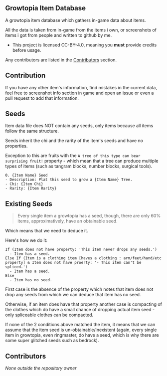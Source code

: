 ## Growtopia Item Database
A growtopia item database which gathers in-game data about items.

All the data is taken from in-game from the items i own, or screenshots of items i got from people and written to github by me.

* This project is licensed CC-BY-4.0, meaning you **must** provide credits before usage.

Any contributors are listed in the [Contributors](https://github.com/MrAugu/growtopia-item-database#contributors) section.
## Contribution
If you have any other item's information, find mistakes in the current data, feel free to screenshot info section in game and open an issue or even a pull request to add that information.

## Seeds
Item data file does NOT contain any seeds, only items because all items follow the same structure.

Seeds inherit the chi and the rarity of the item's seeds and have no properties.

Exception to this are fruits with the `A tree of this type can bear surprising fruit!` property - which mean that a tree can produce multiple types of items (such as tangram blocks, number blocks, surgical tools).
```
0. {Item Name} Seed
- Description: Plat this seed to grow a {Item Name} Tree.
- Chi: {Item Chi}
- Rarity: {Item Rarity}
```
## Existing Seeds
> Every single item a growtopia has a seed, though, there are only 60% items, approximatively, have an obtainable seed.

Which means that we need to deduce it.

Here's how we do it:
```
If (Item does not have property: 'This item never drops any seeds.')
  - Item has a seed.
Else If (Item is a clothing item [haves a clothing : arm/feet/hand/etc property] & Item does not have proerty: '- This item can't be spliced.')
  - Item has a seed.
Else
  - Item has no seed.
```
First case is the absence of the property which notes that item does not drop any seeds from which we can deduce that item has no seed.

Otherwise, if an item does have that property another case is compacting of the clothes which do have a small chance of dropping actual item seed - only spliceable clothes can be compacted.

If none of the 2 conditions above matched the item, it means that we can assume that the item seed is un-obtainable/inexistent (again, every single item in growtopia, even ringmaster, do have a seed, which is why there are some super glitched seeds such as bedrock).
## Contributors
*None outside the repository owner*
